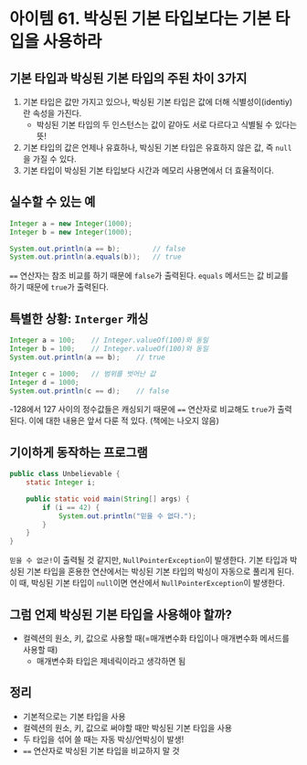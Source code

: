 # 아이템 61. 박싱된 기본 타입보다는 기본 타입을 사용하라

## 기본 타입과 박싱된 기본 타입의 주된 차이 3가지

1. 기본 타입은 값만 가지고 있으나, 박싱된 기본 타입은 값에 더해 식별성이(identiy)란 속성을 가진다.
   - 박싱된 기본 타입의 두 인스턴스는 값이 같아도 서로 다르다고 식별될 수 있다는 뜻!
2. 기본 타입의 값은 언제나 유효하나, 박싱된 기본 타입은 유효하지 않은 값, 즉 `null`을 가질 수 있다.
3. 기본 타입이 박싱된 기본 타입보다 시간과 메모리 사용면에서 더 효율적이다.

## 실수할 수 있는 예

```java
Integer a = new Integer(1000);
Integer b = new Integer(1000);

System.out.println(a == b);        // false
System.out.println(a.equals(b));   // true
```

`==` 연산자는 참조 비교를 하기 때문에 `false`가 출력된다.
`equals` 메서드는 값 비교를 하기 때문에 `true`가 출력된다.

## 특별한 상황: `Interger` 캐싱

```java
Integer a = 100;    // Integer.valueOf(100)와 동일
Integer b = 100;    // Integer.valueOf(100)와 동일
System.out.println(a == b);    // true

Integer c = 1000;   // 범위를 벗어난 값
Integer d = 1000;
System.out.println(c == d);    // false
```

-128에서 127 사이의 정수값들은 캐싱되기 때문에 `==` 연산자로 비교해도 `true`가 출력된다.
이에 대한 내용은 앞서 다룬 적 있다. (책에는 나오지 않음)

## 기이하게 동작하는 프로그램

```java
public class Unbelievable {
    static Integer i;

    public static void main(String[] args) {
        if (i == 42) {
            System.out.println("믿을 수 없다.");
        }
    }
}
```

`믿을 수 없군!`이 출력될 것 같지만, `NullPointerException`이 발생한다.
기본 타입과 박싱된 기본 타입을 혼용한 연산에서는 박싱된 기본 타입의 박싱이 자동으로 풀리게 된다. 이 때, 박싱된 기본 타입이 `null`이면 연산에서 `NullPointerException`이 발생한다.

## 그럼 언제 박싱된 기본 타입을 사용해야 할까?

- 컬렉션의 원소, 키, 값으로 사용할 때(=매개변수화 타입이나 매개변수화 메서드를 사용할 때)
  - 매개변수화 타입은 제네릭이라고 생각하면 됨

## 정리

- 기본적으로는 기본 타입을 사용
- 컬렉션의 원소, 키, 값으로 써야할 때만 박싱된 기본 타입을 사용
- 두 타입을 섞어 쓸 때는 자동 박싱/언박싱이 발생!
- `==` 연산자로 박싱된 기본 타입을 비교하지 말 것
